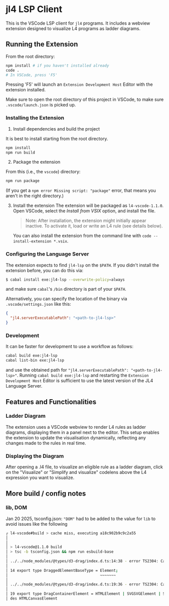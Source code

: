 # jl4 LSP Client

This is the VSCode LSP client for `jl4` programs.
It includes a webview extension designed to visualize L4 programs as ladder diagrams.

## Running the Extension

From the root directory:

```bash
npm install # if you haven't installed already
code .
# In VSCode, press 'F5'
```

Pressing 'F5' will launch an `Extension Development Host` Editor with the extension installed.

Make sure to open the root directory of this project in VSCode, to make sure `.vscode/launch.json` is picked up.

### Installing the Extension

1. Install dependencies and build the project

It is best to install starting from the root directory.

```bash
npm install
npm run build
```

2. Package the extension

From this (i.e., the `vscode`) directory:

```bash
npm run package
```

(If you get a `npm error Missing script: "package"` error,
that means you aren't in the right directory.)

3. Install the extension
   The extension will be packaged as `l4-vscode-1.1.0`. Open VSCode, select the _Install from VSIX_ option, and install the file.

   > Note: After installation, the extension might initially appear inactive. To activate it, load or write an L4 rule (see details below).

   You can also install the extension from the command line with `code --install-extension *.vsix`.

### Configuring the Language Server

The extension expects to find `jl4-lsp` on the `$PATH`. If you didn't install the extension before, you can do this via:

```sh
$ cabal install exe:jl4-lsp --overwrite-policy=always
```

and make sure `cabal`'s `/bin` directory is part of your `$PATH`.

Alternatively, you can specify the location of the binary via `.vscode/settings.json` like this:

```json
{
  "jl4.serverExecutablePath": "<path-to-jl4-lsp>"
}
```

### Development

It can be faster for development to use a workflow as follows:

```sh
cabal build exe:jl4-lsp
cabal list-bin exe:jl4-lsp
```

and use the obtained path for `"jl4.serverExecutablePath": "<path-to-jl4-lsp>"`.
Running `cabal build exe:jl4-lsp` and restarting the `Extension Development Host` Editor is sufficient to use the latest version of the JL4 Language Server.

## Features and Functionalities

### Ladder Diagram

The extension uses a VSCode webview to render L4 rules as ladder diagrams, displaying them in a panel next to the editor. This setup enables the extension to update the visualisation dynamically, reflecting any changes made to the rules in real time.

### Displaying the Diagram

After opening a .l4 file, to visualize an eligible rule as a ladder diagram, click on the "Visualize" or "Simplify and visualize" codelens above the L4 expression you want to visualize.

## More build / config notes

### lib, DOM

Jan 20 2025, tsconfig.json: `"DOM"` had to be added to the value for `lib` to avoid issues like the following

```bash
┌ l4-vscode#build > cache miss, executing a18c902b9c9c2a55
│
│
│ > l4-vscode@1.1.0 build
│ > tsc -b tsconfig.json && npm run esbuild-base
│
│ ../../node_modules/@types/d3-drag/index.d.ts:14:38 - error TS2304: Cannot find name 'Element'.
│
│ 14 export type DraggedElementBaseType = Element;
│                                         ~~~~~~~
│
│ ../../node_modules/@types/d3-drag/index.d.ts:19:36 - error TS2304: Cannot find name 'HTMLElement'.
│
│ 19 export type DragContainerElement = HTMLElement | SVGSVGElement | SVGGElement; // HTMLElement inclu
│ des HTMLCanvasElement
```
